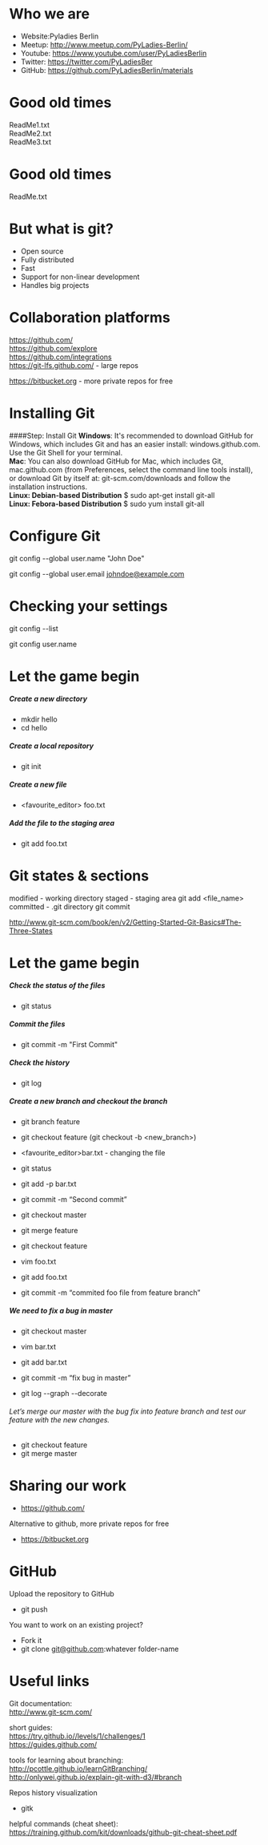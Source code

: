 Who we are
==========
- Website:Pyladies Berlin
- Meetup: http://www.meetup.com/PyLadies-Berlin/
- Youtube: https://www.youtube.com/user/PyLadiesBerlin
- Twitter: https://twitter.com/PyLadiesBer
- GitHub: https://github.com/PyLadiesBerlin/materials

Good old times
==============

   ReadMe1.txt  
   ReadMe2.txt  
   ReadMe3.txt


Good old times
==============

   ReadMe.txt  

But what is git?	
================
- Open source
- Fully distributed
- Fast
- Support for non-linear development
- Handles big projects

Collaboration platforms
=======================
   https://github.com/  
   https://github.com/explore  
   https://github.com/integrations  
   https://git-lfs.github.com/ - large repos  

   https://bitbucket.org - more private repos for free  

Installing Git
==============
####Step: Install Git
   **Windows**: It's recommended to download GitHub for Windows, which includes Git and has an easier install: windows.github.com. Use the Git Shell for your terminal.  
   **Mac**: You can also download GitHub for Mac, which includes Git, mac.github.com (from Preferences, select the command line tools install), or download Git by itself at: git-scm.com/downloads and follow the installation instructions.  
   **Linux: Debian-based Distribution**
       $ sudo apt-get install git-all  
   **Linux: Febora-based Distribution**
       $ sudo yum install git-all  

Configure Git
=============
   git config --global user.name "John Doe"  

   git config --global user.email johndoe@example.com

Checking your settings
=====================
   git config --list  

   git config user.name

Let the game begin
==================
##### Create a new directory  
  * mkdir hello  
  * cd hello   

##### Create a local repository  
  * git init   

##### Create a new file   
  * <favourite_editor> foo.txt   

##### Add the file to the staging area  
  * git add foo.txt

Git states & sections
=====================
   modified - working directory
   staged - staging area
   git add <file_name>
   committed - .git directory
   git commit

http://www.git-scm.com/book/en/v2/Getting-Started-Git-Basics#The-Three-States

Let the game begin
==================
##### Check the status of the files
  * git status

##### Commit the files
  * git commit -m "First Commit" 

##### Check the history
  * git log

##### Create a new branch and checkout the branch
  * git branch feature
  * git checkout feature (git checkout -b <new_branch>)
  * <favourite_editor>bar.txt - changing the file
  * git status
  * git add -p bar.txt
  * git commit -m “Second commit”
  * git checkout master
  * git merge feature

  * git checkout feature
  * vim foo.txt
  * git add foo.txt
  * git commit -m “commited foo file from feature branch”

##### We need to fix a bug in master
  * git checkout master
  * vim bar.txt
  * git add bar.txt
  * git commit -m “fix bug in master”

  * git log --graph --decorate

###### Let’s merge our master with the bug fix into feature branch and test our feature with the new changes.
  * git checkout feature
  * git merge master

Sharing our work
================
  * https://github.com/

Alternative to github, more private repos for free
  * https://bitbucket.org

GitHub
======
Upload the repository to GitHub
  * git push

You want to work on an existing project?
  * Fork it
  * git clone git@github.com:whatever folder-name

Useful links
============
Git documentation:  
http://www.git-scm.com/

short guides:  
https://try.github.io//levels/1/challenges/1  
https://guides.github.com/

tools for learning about branching:  
http://pcottle.github.io/learnGitBranching/  
http://onlywei.github.io/explain-git-with-d3/#branch

Repos history visualization
  * gitk

helpful commands (cheat sheet):  
https://training.github.com/kit/downloads/github-git-cheat-sheet.pdf












